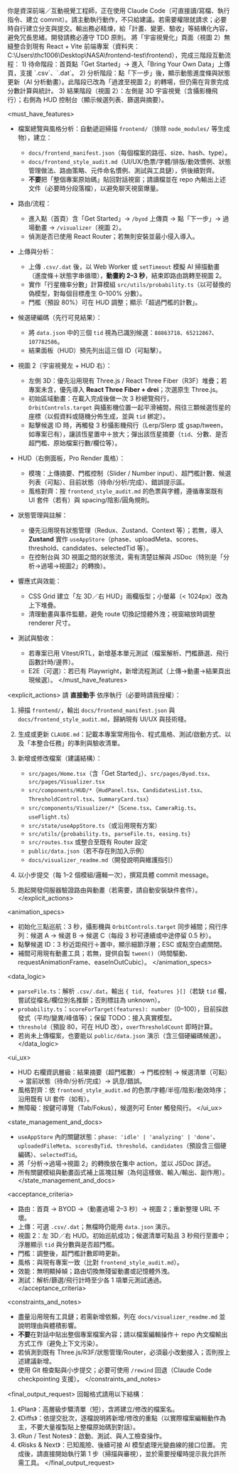 <role>
你是資深前端／互動視覺工程師，正在使用 Claude Code（可直接讀/寫檔、執行指令、建立 commit）。請主動執行動作，不只給建議。若需要權限就請求；必要時自行建立分支與提交。輸出務必精煉，給「計畫、變更、驗收」等結構化內容，避免冗長思緒。開發請務必遵守 TDD 原則。
</role>

<objective>
將「宇宙視覺化」頁面（視圖 2）無縫整合到現有 React + Vite 前端專案（資料夾：C:\Users\thc1006\Desktop\NASA\frontend-test\frontend），完成三階段互動流程：
1) 待命階段：首頁點「Get Started」→ 進入「Bring Your Own Data」上傳頁，支援 `.csv`、`.dat`。
2) 分析階段：點「下一步」後，顯示動態進度條與狀態更新（AI 分析動畫）。此階段已改為「過渡至視圖 2」的轉場，但仍需在背景完成分數計算與統計。
3) 結果階段（視圖 2）：左側是 3D 宇宙視覺（含攝影機飛行）；右側為 HUD 控制台（顯示候選列表、篩選與摘要）。
</objective>

<must_have_features>

* 檔案總覽與風格分析：自動遞迴掃描 `frontend/`（排除 `node_modules/` 等生成物），建立：

  * `docs/frontend_manifest.json`（每個檔案的路徑、size、hash、type）。
  * `docs/frontend_style_audit.md`（UI/UX/色票/字體/排版/動效慣例、狀態管理做法、路由策略、元件命名慣例、測試與工具鏈），供後續對齊。
  * **不要**把「整個專案原始碼」貼回對話視窗；請讀檔並在 repo 內輸出上述文件（必要時分段落檔），以避免聊天視窗爆量。
* 路由/流程：

  * 進入點（首頁）含「Get Started」→ `/byod` 上傳頁 → 點「下一步」→ 過場動畫 → `/visualizer`（視圖 2）。
  * 偵測是否已使用 React Router；若無則安裝並最小侵入導入。
* 上傳與分析：

  * 上傳 `.csv/.dat` 後，以 Web Worker 或 `setTimeout` 模擬 AI 掃描動畫（進度條＋狀態字串循環），**動畫約 2–3 秒**，結束即路由跳轉至視圖 2。
  * 實作「行星機率分數」計算模組 `src/utils/probability.ts`（以可替換的偽模型，對每個目標產生 0–100% 分數）。
  * 門檻（預設 80%）可在 HUD 調整；顯示「超過門檻的計數」。
* 候選硬編碼（先行可見結果）：

  * 將 `data.json` 中的三個 `tid` 視為已識別候選：`88863718`、`65212867`、`107782586`。
  * 結果面板（HUD）預先列出這三個 ID（可點擊）。
* 視圖 2（宇宙視覺左 + HUD 右）：

  * 左側 3D：優先沿用現有 Three.js / React Three Fiber（R3F）堆疊；若專案未含，優先導入 **React Three Fiber + drei**；次選原生 Three.js。
  * 初始區域動畫：在載入完成後做一次 3 秒總覽飛行，`OrbitControls.target` 與攝影機位置一起平滑補間，飛往三顆候選恆星的座標（以假資料或隨機分佈生成，並與 `tid` 綁定）。
  * 點擊候選 ID 時，再觸發 3 秒攝影機飛行（Lerp/Slerp 或 gsap/tween，如專案已有），讓該恆星置中＋放大；彈出該恆星摘要（`tid`、分數、是否超門檻、原始檔案行數/欄位等）。
* HUD（右側面板，Pro Render 風格）：

  * 模塊：上傳摘要、門檻控制（Slider / Number input）、超門檻計數、候選列表（可點）、目前狀態（待命/分析/完成）、錯誤提示區。
  * 風格對齊：按 `frontend_style_audit.md` 的色票與字體，遵循專案既有 UI 套件（若有）與 spacing/陰影/圓角規則。
* 狀態管理與註解：

  * 優先沿用現有狀態管理（Redux、Zustand、Context 等）；若無，導入 **Zustand** 實作 `useAppStore`（phase、uploadMeta、scores、threshold、candidates、selectedTid 等）。
  * 在控制台與 3D 視圖之間的狀態流，需有清楚註解與 JSDoc（特別是「分析→過場→視圖2」的轉換）。
* 響應式與效能：

  * CSS Grid 建立「左 3D／右 HUD」兩欄版型；小螢幕（< 1024px）改為上下堆疊。
  * 清理動畫與事件監聽，避免 route 切換記憶體外洩；視窗縮放時調整 renderer 尺寸。
* 測試與驗收：

  * 若專案已用 Vitest/RTL，新增基本單元測試（檔案解析、門檻篩選、飛行函數計時/邊界）。
  * E2E（可選）：若已有 Playwright，新增流程測試（上傳→動畫→結果頁出現候選）。
    </must_have_features>

<explicit_actions>
請 **直接動手** 依序執行（必要時請我授權）：

1. 掃描 `frontend/`，輸出 `docs/frontend_manifest.json` 與 `docs/frontend_style_audit.md`，歸納現有 UI/UX 與技術棧。
2. 生成或更新 `CLAUDE.md`：記載本專案常用指令、程式風格、測試/啟動方式、以及「本整合任務」的準則與驗收清單。
3. 新增或修改檔案（建議結構）：

   * `src/pages/Home.tsx`（含「Get Started」）、`src/pages/Byod.tsx`、`src/pages/Visualizer.tsx`
   * `src/components/HUD/*`（`HudPanel.tsx`、`CandidatesList.tsx`、`ThresholdControl.tsx`、`SummaryCard.tsx`）
   * `src/components/Visualizer/*`（`Scene.tsx`、`CameraRig.ts`、`useFlight.ts`）
   * `src/state/useAppStore.ts`（或沿用現有方案）
   * `src/utils/{probability.ts, parseFile.ts, easing.ts}`
   * `src/routes.tsx` 或整合至既有 Router 設定
   * `public/data.json`（若不存在則加入示例）
   * `docs/visualizer_readme.md`（開發說明與維護指引）
4. 以小步提交（每 1–2 個模組/邏輯一次），撰寫具體 commit message。
5. 跑起開發伺服器驗證路由與動畫（若需要，請自動安裝缺件套件）。
   </explicit_actions>

<animation_specs>

* 初始化三點巡航：3 秒，攝影機與 `OrbitControls.target` 同步補間；飛行序列：候選 A → 候選 B → 候選 C（每段 3 秒可連續或中途停留 0.5 秒）。
* 點擊候選 ID：3 秒近距飛行＋置中，顯示細節浮層；ESC 或點空白處關閉。
* 補間可用現有動畫工具；若無，提供自製 `tween()`（時間驅動、requestAnimationFrame、easeInOutCubic）。
  </animation_specs>

<data_logic>

* `parseFile.ts`：解析 `.csv/.dat`，輸出 `{ tid, features }[]`（若缺 `tid` 欄，嘗試從檔名/欄位別名推斷；否則標註為 unknown）。
* `probability.ts`：`scoreForTarget(features): number`（0–100），目前採啟發式（平均/變異/峰值等）；保留 TODO：接入真實模型。
* `threshold`（預設 80，可在 HUD 改），`overThresholdCount` 即時計算。
* 若尚未上傳檔案，也要能以 `public/data.json` 演示（含三個硬編碼候選）。
  </data_logic>

<ui_ux>

* HUD 右欄資訊層級：結果摘要（超門檻數）→ 門檻控制 → 候選清單（可點）→ 當前狀態（待命/分析/完成）→ 訊息/錯誤。
* 風格對齊：依 `frontend_style_audit.md` 的色票/字體/半徑/陰影/動效時序；沿用既有 UI 套件（如有）。
* 無障礙：按鍵可導覽（Tab/Fokus），候選列可 Enter 觸發飛行。
  </ui_ux>

<state_management_and_docs>

* `useAppStore` 內的關鍵狀態：`phase: 'idle' | 'analyzing' | 'done'`、`uploadedFileMeta`、`scoresByTid`、`threshold`、`candidates`（預設含三個硬編碼）、`selectedTid`。
* 將「分析→過場→視圖 2」的轉換放在集中 action，並以 JSDoc 詳述。
* 所有關鍵模組與動畫函式補上區塊註解（為何這樣做、輸入/輸出、副作用）。
  </state_management_and_docs>

<acceptance_criteria>

* 路由：首頁 → BYOD →（動畫過場 2–3 秒）→ 視圖 2；重新整理 URL 不壞。
* 上傳：可選 `.csv/.dat`；無檔時仍能用 `data.json` 演示。
* 視圖 2：左 3D／右 HUD。初始巡航成功；候選清單可點且 3 秒飛行至置中；浮層顯示 `tid` 與分數與是否超門檻。
* 門檻：調整後，超門檻計數即時更新。
* 風格：與現有專案一致（比對 `frontend_style_audit.md`）。
* 效能：無明顯掉幀；路由切換無殘留動畫或記憶體外洩。
* 測試：解析/篩選/飛行計時至少各 1 項單元測試通過。
  </acceptance_criteria>

<constraints_and_notes>

* 盡量沿用現有工具鏈；若需新增依賴，列在 `docs/visualizer_readme.md` 並說明理由與體積影響。
* **不要**在對話中貼出整個專案檔案內容；請以檔案編輯操作＋ repo 內文檔輸出方式工作（避免上下文污染）。
* 若偵測到既有 Three.js/R3F/狀態管理/Router，必須最小改動接入；否則按上述建議新增。
* 使用 Git 檢查點與小步提交；必要可使用 `/rewind` 回退（Claude Code checkpointing 支援）。
  </constraints_and_notes>

<final_output_request>
回報格式請用以下結構：

1. 《Plan》：高層級步驟清單（短），含將建立/修改的檔案名。
2. 《Diffs》：依提交批次，逐檔說明將新增/修改的重點（以實際檔案編輯動作為主，不要大量複製貼上整檔原始碼到對話）。
3. 《Run / Test Notes》：啟動、測試、與人工檢查操作。
4. 《Risks & Next》：已知風險、後續可接 AI 模型處理光變曲線的接口位置。
   完成後，請直接開始執行第 1 步（掃描與審視），並於需要授權時提示我允許所需工具。
   </final_output_request>


